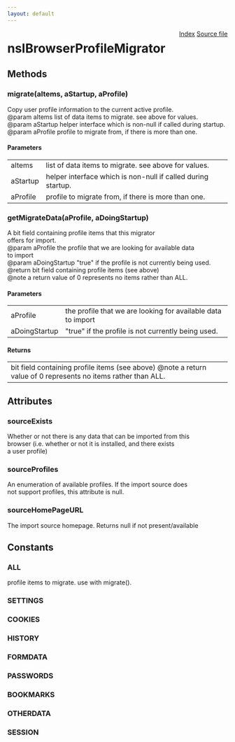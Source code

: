 ```yaml
---
layout: default
---
```

<div class='links' style='float:right'><a href="../index.html">Index</a>
<a href="http://dxr.mozilla.org/mozilla-central/source/browser/components/migration/nsIBrowserProfileMigrator.idl">Source file</a>
</div>

# nsIBrowserProfileMigrator #

## Methods ##

### migrate(aItems, aStartup, aProfile) ###
  
Copy user profile information to the current active profile.  
@param aItems   list of data items to migrate. see above for values.  
@param aStartup helper interface which is non-null if called during startup.   
@param aProfile profile to migrate from, if there is more than one.  
  

#### Parameters ####

<table>

<tr>
<td>aItems</td>
<td>list of data items to migrate. see above for values.  
</td>
</tr>

<tr>
<td>aStartup</td>
<td>helper interface which is non-null if called during startup.   
</td>
</tr>

<tr>
<td>aProfile</td>
<td>profile to migrate from, if there is more than one.  
</td>
</tr>

</table>

### getMigrateData(aProfile, aDoingStartup) ###
  
A bit field containing profile items that this migrator  
offers for import.   
@param   aProfile the profile that we are looking for available data  
         to import  
@param   aDoingStartup "true" if the profile is not currently being used.  
@return  bit field containing profile items (see above)  
@note    a return value of 0 represents no items rather than ALL.  
  

#### Parameters ####

<table>

<tr>
<td>aProfile</td>
<td>the profile that we are looking for available data  
         to import  
</td>
</tr>

<tr>
<td>aDoingStartup</td>
<td>"true" if the profile is not currently being used.  
</td>
</tr>

</table>

#### Returns ####

<table>

<tr>
<td>bit field containing profile items (see above)  
@note    a return value of 0 represents no items rather than ALL.  
</td>
</tr>

</table>

## Attributes ##

### sourceExists ###
   
Whether or not there is any data that can be imported from this   
browser (i.e. whether or not it is installed, and there exists  
a user profile)  
  

### sourceProfiles ###
   
An enumeration of available profiles. If the import source does   
not support profiles, this attribute is null.  
  

### sourceHomePageURL ###
  
The import source homepage.  Returns null if not present/available  
  

## Constants ##

### ALL ###
  
profile items to migrate. use with migrate().  
  

### SETTINGS ###

### COOKIES ###

### HISTORY ###

### FORMDATA ###

### PASSWORDS ###

### BOOKMARKS ###

### OTHERDATA ###

### SESSION ###
